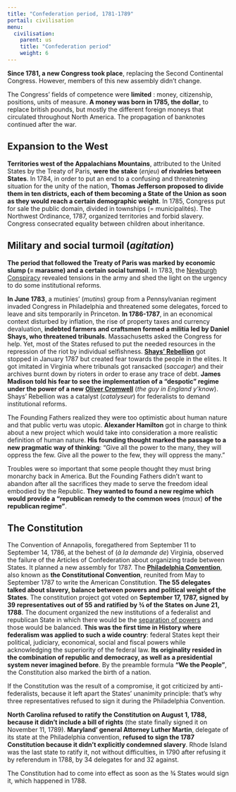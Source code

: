 ```yaml
---
title: "Confederation period, 1781-1789"
portail: civilisation
menu:
  civilisation:
    parent: us
    title: "Confederation period"
    weight: 6
---
```


**Since 1781, a new Congress took place**, replacing the Second Continental Congress. However, members of this new assembly didn’t change.

The Congress’ fields of competence were **limited** : money, citizenship, positions, units of measure. **A money was born in 1785, the dollar**, to replace british pounds, but mostly the different foreign moneys that circulated throughout North America. The propagation of banknotes continued after the war.

  

## Expansion to the West

 
**Territories west of the Appalachians Mountains**, attributed to the United States by the Treaty of Paris, **were the stake** (*enjeu*) **of rivalries between States**. In 1784, in order to put an end to a confusing and threatening situation for the unity of the nation, **Thomas Jefferson proposed to divide them in ten districts, each of them becoming a State of the Union as soon as they would reach a certain demographic weight**. In 1785, Congress put for sale the public domain, divided in townships (= municipalités). The Northwest Ordinance, 1787, organized territories and forbid slavery. Congress consecrated equality between children about inheritance.


## Military and social turmoil (*agitation*)

**The period that followed the Treaty of Paris was marked by economic slump (= marasme) and a certain social turmoil**. In 1783, the [Newburgh Conspiracy](https://fr.wikipedia.org/wiki/Conspiration_de_Newburgh) revealed tensions in the army and shed the light on the urgency to do some institutional reforms.

**In June 1783**, a mutinies’ (*mutins*) group from a Pennsylvanian regiment invaded Congress in Philadelphia and threatened some delegates, forced to leave and sits temporarily in Princeton. **In 1786-1787**, in an economical context disturbed by inflation, the rise of property taxes and currency devaluation, **indebted farmers and craftsmen formed a militia led by Daniel Shays, who threatened tribunals**. Massachusetts asked the Congress for help. Yet, most of the States refused to put the needed resources in the repression of the riot by individual selfishness. [**Shays’ Rebellion**](https://fr.wikipedia.org/wiki/R%C3%A9volte_de_Shays) got stopped in January 1787 but created fear towards the people in the elites. It got imitated in Virginia where tribunals got ransacked (*saccager*) and their archives burnt down by rioters in order to erase any trace of debt. **James Madison told his fear to see the implementation of a “despotic” regime under the power of a new** [**Oliver Cromwell**](https://fr.wikipedia.org/wiki/Oliver_Cromwell) (*the guy in England y’know*).  
Shays’ Rebellion was a catalyst (*catalyseur*) for federalists to demand institutional reforms.

The Founding Fathers realized they were too optimistic about human nature and that public vertu was utopic. **Alexander Hamilton** got in charge to think about a new project which would take into consideration a more realistic definition of human nature. **His founding thought marked the passage to a new pragmatic way of thinking**: “Give all the power to the many, they will oppress the few. Give all the power to the few, they will oppress the many.”

Troubles were so important that some people thought they must bring monarchy back in America. But the Founding Fathers didn’t want to abandon after all the sacrifices they made to serve the freedom ideal embodied by the Republic. **They wanted to found a new regime which would provide a “republican remedy to the common woes** (*maux*) **of the republican regime”**.

  

## The Constitution

  
The Convention of Annapolis, foregathered from September 11 to September 14, 1786, at the behest of (*à la demande de*) Virginia, observed the failure of the Articles of Confederation about organizing trade between States. It planned a new assembly for 1787. The [**Philadelphia Convention**](https://fr.wikipedia.org/wiki/Convention_de_Philadelphie), also known as **the Constitutional Convention**, reunited from May to September 1787 to write the American Constitution. **The 55 delegates talked about slavery, balance between powers and political weight of the States**. The constitution project got voted on **September 17, 1787, signed by 39 representatives out of 55 and ratified by ¾ of the States on June 21, 1788**. The document organized the new institutions of a federalist and republican State in which there would be the  [separation of powers](https://fr.wikipedia.org/wiki/S%C3%A9paration_des_pouvoirs) and those would be balanced. **This was the first time in History where federalism was applied to such a wide country**: federal States kept their political, judiciary, economical, social and fiscal powers while acknowledging the superiority of the federal law. **Its originality resided in the combination of republic and democracy, as well as a presidential system never imagined before**. By the preamble formula **“We the People”**, the Constitution also marked the birth of a nation.

If the Constitution was the result of a compromise, it got criticized by anti-federalists, because it left apart the States’ unanimity principle: that’s why three representatives refused to sign it during the Philadelphia Convention.

**North Carolina refused to ratify the Constitution on August 1, 1788, because it didn’t include a bill of rights** (the state finally signed it on November 11, 1789). **Maryland’ general Attorney Luther Martin**, delegate of its state at the Philadelphia convention, **refused to sign the 1787 Constitution because it didn’t explicitly condemned slavery**. Rhode Island was the last state to ratify it, not without difficulties, in 1790 after refusing it by referendum in 1788, by 34 delegates for and 32 against.

The Constitution had to come into effect as soon as the ¾ States would sign it, which happened in 1788.